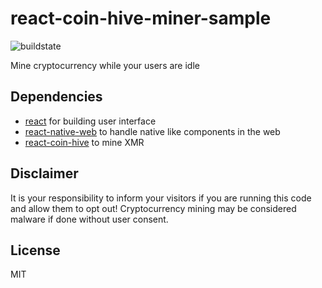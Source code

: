 # react-coin-hive-miner-sample

![buildstate](https://travis-ci.org/agrcrobles/react-coin-hive-miner-sample.svg?branch=master)

Mine cryptocurrency while your users are idle

## Dependencies

* [react](https://reactjs.org/) for building user interface
* [react-native-web](https://github.com/necolas/react-native-web) to handle native like components in the web
* [react-coin-hive](https://github.com/cazala/react-coin-hive) to mine XMR

## Disclaimer

It is your responsibility to inform your visitors if you are running this code and allow them to opt out! Cryptocurrency mining may be considered malware if done without user consent.

## License

MIT
